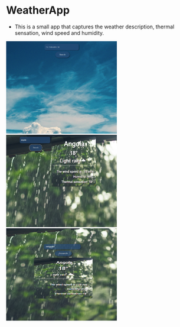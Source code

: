 # WeatherApp

- This is a small app that captures the weather description, thermal sensation, wind speed and humidity.

<img src="assenst/imgs/print-git.png" width="300px" height="250px" style="display: inline-block"/>
<img src="assenst/imgs/print-02-git.png" width="300px" height="250px"  style="display: inline-block"/>
<img src="assenst/imgs/print-03-git.png" width="300px" height="250px"  style="display: inline-block"/>
